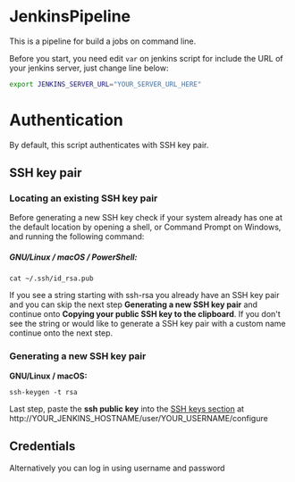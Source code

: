 # JenkinsPipeline
This is a pipeline for build a jobs on command line.

Before you start, you need edit `var` on jenkins script for include the URL of your jenkins server, just change line below:

```bash
export JENKINS_SERVER_URL="YOUR_SERVER_URL_HERE"
```

# Authentication
By default, this script authenticates with SSH key pair.

## SSH key pair

### Locating an existing SSH key pair
Before generating a new SSH key check if your system already has one
at the default location by opening a shell, or Command Prompt on Windows,
and running the following command:

##### GNU/Linux / macOS / PowerShell:
```
cat ~/.ssh/id_rsa.pub
```
If you see a string starting with ssh-rsa you already have an SSH key pair
and you can skip the next step **Generating a new SSH key pair**
and continue onto **Copying your public SSH key to the clipboard**.
If you don't see the string or would like to generate a SSH key pair with a
custom name continue onto the next step.

### Generating a new SSH key pair

**GNU/Linux / macOS:**
```
ssh-keygen -t rsa
```

Last step, paste the **ssh public key** into the [SSH keys section](https://jenkins.io/doc/book/resources/managing/cli-adding-ssh-public-keys.png) at http://YOUR_JENKINS_HOSTNAME/user/YOUR_USERNAME/configure

## Credentials
Alternatively you can log in using username and password
